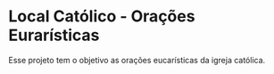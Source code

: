 # Local Católico - Orações Eurarísticas

Esse projeto tem o objetivo as orações eucarísticas da igreja católica.
